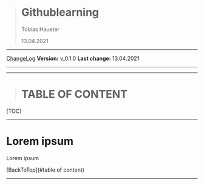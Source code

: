 > # Githublearning
>
> Tobias Haueter
>
> 13.04.2021

---

[ChangeLog](changeLog.md)     **Version:** v_0.1.0		**Last change:** 13.04.2021

---





---





> # TABLE OF CONTENT

[TOC]

---






# Lorem ipsum

Lorem ipsum

[BackToTop](#table of content)

---

